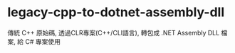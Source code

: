 # legacy-cpp-to-dotnet-assembly-dll
傳統 C++ 原始碼, 透過CLR專案(C++/CLI語言), 轉包成 .NET Assembly DLL 檔案, 給 C# 專案使用
